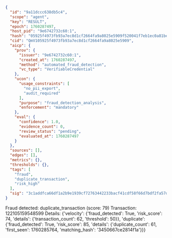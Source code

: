 ```json
{
  "id": "9a11dccc638db5c4",
  "scope": "agent",
  "key": "RESULT",
  "epoch": 1760287497,
  "host_pid": "9e6742732c60:1",
  "hash": "05925f4973fb93a7ec8d1cf2664fa9a8025e5909f520041f7eb1ec0a81bee1bd",
  "cid": "QmV105925f4973fb93a7ec8d1cf2664fa9a8025e5909",
  "aicp": {
    "prov": {
      "issuer": "9e6742732c60:1",
      "created_at": 1760287497,
      "method": "automated_fraud_detection",
      "vc_type": "VerifiableCredential"
    },
    "ucon": {
      "usage_constraints": [
        "no_pii_export",
        "audit_required"
      ],
      "purpose": "fraud_detection_analysis",
      "enforcement": "mandatory"
    },
    "eval": {
      "confidence": 1.0,
      "evidence_count": 0,
      "review_status": "pending",
      "evaluated_at": 1760287497
    }
  },
  "sources": [],
  "edges": [],
  "metrics": {},
  "thresholds": {},
  "tags": [
    "fraud",
    "duplicate_transaction",
    "risk_high"
  ],
  "sig": "3c1addfca66df1a2b9e1939cf72763442233bacf41cdf58f66d7bdf2fa57dc8a"
}
```

Fraud detected: duplicate_transaction (score: 79)
Transaction: 122105159548599
Details: {'velocity': {'fraud_detected': True, 'risk_score': 74, 'details': {'transaction_count': 62, 'threshold': 50}}, 'duplicate': {'fraud_detected': True, 'risk_score': 85, 'details': {'duplicate_count': 61, 'first_seen': 1760285764, 'matching_hash': '3450667ce2814f1a'}}}
